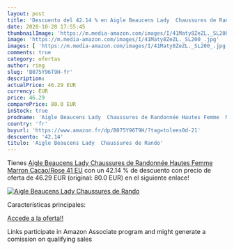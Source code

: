 ```yaml
---
layout: post
title: 'Descuento del 42.14 % en Aigle Beaucens Lady  Chaussures de Rando'
date: 2020-10-28 17:55:45
thumbnailImage: 'https://m.media-amazon.com/images/I/41Maty8ZeZL._SL200_.jpg'
image: 'https://m.media-amazon.com/images/I/41Maty8ZeZL._SL200_.jpg'
images: [ 'https://m.media-amazon.com/images/I/41Maty8ZeZL._SL200_.jpg' ]
comments: true
category: ofertas
author: ring
slug: 'B075Y96T9H-fr'
description:
actualPrice: 46.29 EUR
currency: EUR
price: 46.29
comparePrice: 80.0 EUR
inStock: true
prodname: 'Aigle Beaucens Lady  Chaussures de Randonnée Hautes Femme  Marron  Cacao/Rose   41 EU'
country: 'fr'
buyurl: 'https://www.amazon.fr/dp/B075Y96T9H/?tag=tolees0d-21'
descuento: '42.14'
titulo: 'Aigle Beaucens Lady  Chaussures de Rando'
---
```


Tienes [Aigle Beaucens Lady  Chaussures de Randonnée Hautes Femme  Marron  Cacao/Rose   41 EU](https://www.amazon.fr/dp/B075Y96T9H/?tag=tolees0d-21) con un 42.14 % de descuento con precio de oferta de 46.29 EUR (original: 80.0 EUR) en el siguiente enlace!

[![Aigle Beaucens Lady  Chaussures de Rando](https://m.media-amazon.com/images/I/41Maty8ZeZL._SL200_.jpg)](https://www.amazon.fr/dp/B075Y96T9H/?tag=tolees0d-21)

Características principales:


[Accede a la oferta!!](https://www.amazon.fr/dp/B075Y96T9H/?tag=tolees0d-21)

Links participate in Amazon Associate program and might generate a comission on qualifying sales


